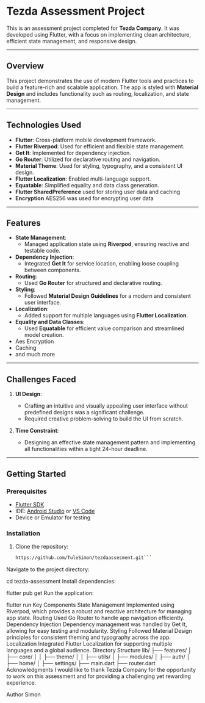 # Tezda Assessment Project

This is an assessment project completed for **Tezda Company**. It was developed using Flutter, with a focus on implementing clean architecture, efficient state management, and responsive design.

---

## Overview

This project demonstrates the use of modern Flutter tools and practices to build a feature-rich and scalable application. The app is styled with **Material Design** and includes functionality such as routing, localization, and state management.

---

## Technologies Used

- **Flutter**: Cross-platform mobile development framework.
- **Flutter Riverpod**: Used for efficient and flexible state management.
- **Get It**: Implemented for dependency injection.
- **Go Router**: Utilized for declarative routing and navigation.
- **Material Theme**: Used for styling, typography, and a consistent UI design.
- **Flutter Localization**: Enabled multi-language support.
- **Equatable**: Simplified equality and data class generation.
- **Flutter SharedPreference** used for storing user data and caching
- **Encryption** AES256 was used for encrypting user data

---

## Features

- **State Management**:
    - Managed application state using **Riverpod**, ensuring reactive and testable code.
- **Dependency Injection**:
    - Integrated **Get It** for service location, enabling loose coupling between components.
- **Routing**:
    - Used **Go Router** for structured and declarative routing.
- **Styling**:
    - Followed **Material Design Guidelines** for a modern and consistent user interface.
- **Localization**:
    - Added support for multiple languages using **Flutter Localization**.
- **Equality and Data Classes**:
    - Used **Equatable** for efficient value comparison and streamlined model creation.
- Aes Encryption
- Caching
- and much more

---

## Challenges Faced

1. **UI Design**:
    - Crafting an intuitive and visually appealing user interface without predefined designs was a significant challenge.
    - Required creative problem-solving to build the UI from scratch.

2. **Time Constraint**:
    - Designing an effective state management pattern and implementing all functionalities within a tight 24-hour deadline.

---

## Getting Started

### Prerequisites

- [Flutter SDK](https://docs.flutter.dev/get-started/install)
- IDE: [Android Studio](https://developer.android.com/studio) or [VS Code](https://code.visualstudio.com/)
- Device or Emulator for testing

### Installation

1. Clone the repository:
   ```bash
   https://github.com/TuleSimon/tezdaassesment.git```

Navigate to the project directory:

cd tezda-assessment
Install dependencies:

flutter pub get
Run the application:

flutter run
Key Components
State Management
Implemented using Riverpod, which provides a robust and reactive architecture for managing app state.
Routing
Used Go Router to handle app navigation efficiently.
Dependency Injection
Dependency management was handled by Get It, allowing for easy testing and modularity.
Styling
Followed Material Design principles for consistent theming and typography across the app.
Localization
Integrated Flutter Localization for supporting multiple languages and a global audience.
Directory Structure
lib/
├── features/
│   ├── core/
│   │   ├── theme/
│   │   ├── utils/
│   ├── modules/
│       ├── auth/
│       ├── home/
│       ├── settings/
├── main.dart
├── router.dart
Acknowledgments
I would like to thank Tezda Company for the opportunity to work on this assessment and for providing a challenging yet rewarding experience.

Author
Simon



